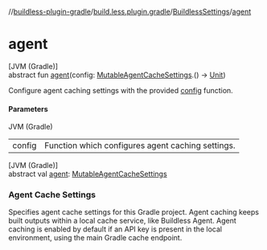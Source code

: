 //[buildless-plugin-gradle](../../../index.md)/[build.less.plugin.gradle](../index.md)/[BuildlessSettings](index.md)/[agent](agent.md)

# agent

[JVM (Gradle)]\
abstract fun [agent](agent.md)(config: [MutableAgentCacheSettings](../-mutable-agent-cache-settings/index.md).() -&gt; [Unit](https://kotlinlang.org/api/latest/jvm/stdlib/kotlin/-unit/index.html))

Configure agent caching settings with the provided [config](agent.md) function.

#### Parameters

JVM (Gradle)

| | |
|---|---|
| config | Function which configures agent caching settings. |

[JVM (Gradle)]\
abstract val [agent](agent.md): [MutableAgentCacheSettings](../-mutable-agent-cache-settings/index.md)

###  Agent Cache Settings

Specifies agent cache settings for this Gradle project. Agent caching keeps built outputs within a local cache service, like Buildless Agent. Agent caching is enabled by default if an API key is present in the local environment, using the main Gradle cache endpoint.
